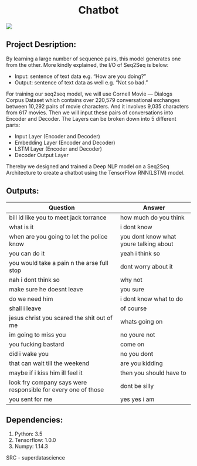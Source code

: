 <h1 align="center">Chatbot</h1>


![](https://3.bp.blogspot.com/-3Pbj_dvt0Vo/V-qe-Nl6P5I/AAAAAAAABQc/z0_6WtVWtvARtMk0i9_AtLeyyGyV6AI4wCLcB/s1600/nmt-model-fast.gif)


## Project Desription:

By learning a large number of sequence pairs, this model generates one from the other. More kindly explained, the I/O of Seq2Seq is below:
* Input: sentence of text data e.g. “How are you doing?”
* Output: sentence of text data as well e.g. “Not so bad.”

For training our seq2seq model, we will use Cornell Movie — Dialogs Corpus Dataset which contains over 220,579 conversational exchanges between 10,292 pairs of movie characters. And it involves 9,035 characters from 617 movies.
Then we will input these pairs of conversations into Encoder and Decoder.
The Layers can be broken down into 5 different parts:
* Input Layer (Encoder and Decoder)
* Embedding Layer (Encoder and Decoder)
* LSTM Layer (Encoder and Decoder)
* Decoder Output Layer

Thereby we designed and trained a Deep NLP model on a Seq2Seq Architecture to create a chatbot using the TensorFlow RNN(LSTM) model.

## Outputs: 

| Question				| Answer				|
| ------------- | ------------- |
| bill id like you to meet jack torrance | how much do you think |
| what is it | i dont know |
| when are you going to let the police know | you dont know what youre talking about |
| you can do it | yeah i think so |
| you would take a pain n the arse full stop | dont worry about it |
| nah i dont think so | why not |
| make sure he doesnt leave | you sure |
| do we need him | i dont know what to do |
| shall i leave | of course |
| jesus christ you scared the shit out of me | whats going on |
| im going to miss you | no youre not |
| you fucking bastard | come on |
| did i wake you | no you dont |
| that can wait till the weekend | are you kidding |
| maybe if i kiss him ill feel it | then you should have to |
| look fry company says were responsible for every one of those | dont be silly |
| you sent for me | yes yes i am |


## Dependencies:
1. Python: 3.5
2. Tensorflow: 1.0.0
3. Numpy: 1.14.3


SRC - superdatascience
